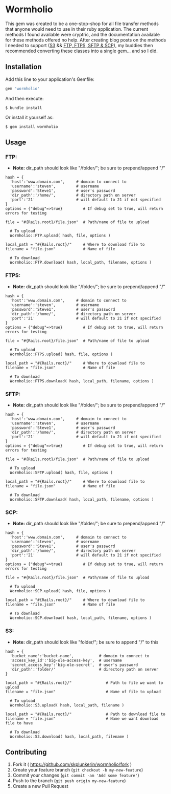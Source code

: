# Wormholio

This gem was created to be a one-stop-shop for all file transfer methods that anyone would need to use in their ruby application. 
The current methods I found available were cryptric, and the documentation available for these methods offered no help. 
After creating blog posts on the methods I needed to support ([S3](http://skplunkerin.com/s3-with-ruby-on-rails/) && [FTP, FTPS, SFTP & SCP](http://skplunkerin.com/ftp-ftps-sftp-scp-ruby-on-rails/)), my buddies then recommended converting these classes into a single gem... and so I did.

## Installation

Add this line to your application's Gemfile:

```ruby
gem 'wormholio'
```

And then execute:

    $ bundle install

Or install it yourself as:

    $ gem install wormholio

## Usage

### FTP:
- **Note:** dir_path should look like "/folder/"; be sure to prepend/append "/"

```
hash = {
  'host':'www.domain.com',     # domain to connect to
  'username':'steven',         # username
  'password':'Steve1',         # user's password
  'dir_path':'/home/',         # directory path on server
  'port':'21'                  # will default to 21 if not specified
}
options = {"debug"=>true}         # If debug set to true, will return errors for testing

file = "#{Rails.root}/file.json"  # Path/name of file to upload

  # To upload
  Wormholio::FTP.upload( hash, file, options )

local_path = "#{Rails.root}/"     # Where to download file to
filename = "file.json"            # Name of file

  # To download
  Wormholio::FTP.download( hash, local_path, filename, options )
```

### FTPS:
- **Note:** dir_path should look like "/folder/"; be sure to prepend/append "/"

```
hash = {
  'host':'www.domain.com',     # domain to connect to
  'username':'steven',         # username
  'password':'Steve1',         # user's password
  'dir_path':'/home/',         # directory path on server
  'port':'21'                  # will default to 21 if not specified
}
options = {"debug"=>true}         # If debug set to true, will return errors for testing

file = "#{Rails.root}/file.json"  # Path/name of file to upload

  # To upload
  Wormholio::FTPS.upload( hash, file, options )

local_path = "#{Rails.root}/"     # Where to download file to
filename = "file.json"            # Name of file

  # To download
  Wormholio::FTPS.download( hash, local_path, filename, options )
```

### SFTP:
- **Note:** dir_path should look like "/folder/"; be sure to prepend/append "/"

```
hash = {
  'host':'www.domain.com',     # domain to connect to
  'username':'steven',         # username
  'password':'Steve1',         # user's password
  'dir_path':'/home/',         # directory path on server
  'port':'21'                  # will default to 21 if not specified
}
options = {"debug"=>true}         # If debug set to true, will return errors for testing

file = "#{Rails.root}/file.json"  # Path/name of file to upload

  # To upload
  Wormholio::SFTP.upload( hash, file, options )

local_path = "#{Rails.root}/"     # Where to download file to
filename = "file.json"            # Name of file

  # To download
  Wormholio::SFTP.download( hash, local_path, filename, options )
```

### SCP:
- **Note:** dir_path should look like "/folder/"; be sure to prepend/append "/"

```
hash = {
  'host':'www.domain.com',     # domain to connect to
  'username':'steven',         # username
  'password':'Steve1',         # user's password
  'dir_path':'/home/',         # directory path on server
  'port':'21'                  # will default to 21 if not specified
}
options = {"debug"=>true}         # If debug set to true, will return errors for testing

file = "#{Rails.root}/file.json"  # Path/name of file to upload

  # To upload
  Wormholio::SCP.upload( hash, file, options )

local_path = "#{Rails.root}/"     # Where to download file to
filename = "file.json"            # Name of file

  # To download
  Wormholio::SCP.download( hash, local_path, filename, options )
```

### S3:
- **Note:** dir_path should look like "folder/"; be sure to append "/" to this

```
hash = {
  'bucket_name':'bucket-name',           # domain to connect to
  'access_key_id':'big-ole-access-key',  # username
  'secret_access_key':'big-ole-secret',  # user's password
  'dir_path':'folder/'                   # directory path on server
}

local_path = "#{Rails.root}/"               # Path to file we want to upload
filename = "file.json"                      # Name of file to upload

  # To upload
  Wormholio::S3.upload( hash, local_path, filename )

local_path = "#{Rails.root}/"               # Path to download file to
filename = "file.json"                      # Name we want download file to have

  # To download
  Wormholio::S3.download( hash, local_path, filename )
```


## Contributing

1. Fork it ( https://github.com/skplunkerin/wormholio/fork )
2. Create your feature branch (`git checkout -b my-new-feature`)
3. Commit your changes (`git commit -am 'Add some feature'`)
4. Push to the branch (`git push origin my-new-feature`)
5. Create a new Pull Request
